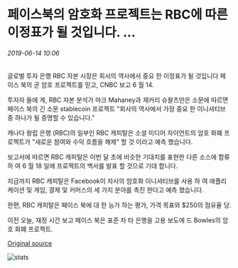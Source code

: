 # 페이스북의 암호화 프로젝트는 RBC에 따른 이정표가 될 것입니다. ...

###### 2019-06-14 10:06

글로벌 투자 은행 RBC 자본 시장은 회사의 역사에서 중요 한 이정표가 될 것입니다 페이스 북의 곧 암호 프로젝트를 믿고, CNBC 보고 6 월 14.

투자자 들에 게, RBC 자본 분석가 마크 Mahaney과 재커리 슈왈츠만은 소문에 따르면 페이스 북의 긴 소문 stablecoin 프로젝트 "회사의 역사에서 가장 중요 한 이니셔티브 중 하나가 될 증명할 수 있습니다."

캐나다 왕립 은행 (RBC)의 일부인 RBC 캐피탈은 소셜 미디어 자이언트의 암호 화폐 프로젝트가 "새로운 참여와 수익 흐름을 해제" 할 것 이라고 예측 했습니다.

보고서에 따르면 RBC 캐피탈은 이번 달 초에 비슷한 기대치를 표현한 다른 소스에 합류 하 여 6 월 18 일에 프로젝트의 백서를 발표 할 것으로 기대 합니다.

지금까지 RBC 캐피탈은 Facebook이 자사의 암호화 이니셔티브를 사용 하 여 애플리케이션 및 게임, 결제 및 커머스의 세 가지 분야를 촉진 한다고 예측 했습니다.

한편, RBC 캐피탈은 페이스 북에 대 한 능가 하는 평가, 가격 목표와 $250의 점유율 당.

이전 오늘, 재정 시간 보고 페이스 북은 표준 차 타 은행을 고용 보도에 드 Bowles의 암호 화폐 프로젝트.

[Original source](https://cointelegraph.com/news/facebooks-crypto-project-will-be-a-milestone-according-to-rbc)

![stats](https://c.statcounter.com/11760860/0/a89fa40b/1/ "stats")